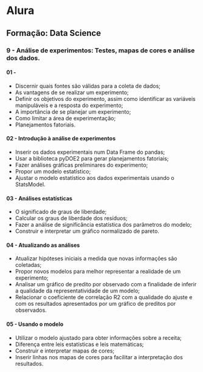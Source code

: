 # Alura
## Formação: Data Science
### 9 - Análise de experimentos: Testes, mapas de cores e análise dos dados.

#### 01 - 
  - Discernir quais fontes são válidas para a coleta de dados;
  - As vantagens de se realizar um experimento;
  - Definir os objetivos do experimento, assim como identificar as variáveis manipuláveis e a resposta do experimento;
  - A importância de se planejar um experimento;
  - Como limitar a área de experimentação;
  - Planejamentos fatoriais.

#### 02 - Introdução à análise de experimentos
  - Inserir os dados experimentais num Data Frame do pandas;
  - Usar a biblioteca pyDOE2 para gerar planejamentos fatoriais;
  - Fazer análises gráficas preliminares do experimento;
  - Propor um modelo estatístico;
  - Ajustar o modelo estatístico aos dados experimentais usando o StatsModel.

#### 03 - Análises estatísticas
  - O significado de graus de liberdade;
  - Calcular os graus de liberdade dos resíduos;
  - Fazer a análise de significância estatística dos parâmetros do modelo;
  - Construir e interpretar um gráfico normalizado de pareto.


#### 04 - Atualizando as análises
  - Atualizar hipóteses iniciais a medida que novas informações são coletadas;
  - Propor novos modelos para melhor representar a realidade de um experimento;
  - Analisar um gráfico de predito por observado com a finalidade de inferir a qualidade da representatividade de um modelo;
  - Relacionar o coeficiente de correlação R2 com a qualidade do ajuste e com os resultados apresentados por um gráfico de preditos por observados.


#### 05 - Usando o modelo
  - Utilizar o modelo ajustado para obter informações sobre a receita;
  - Diferença entre leis estatísticas e leis matemáticas;
  - Construir e interpretar mapas de cores;
  - Inserir linhas nos mapas de cores para facilitar a interpretação dos resultados.